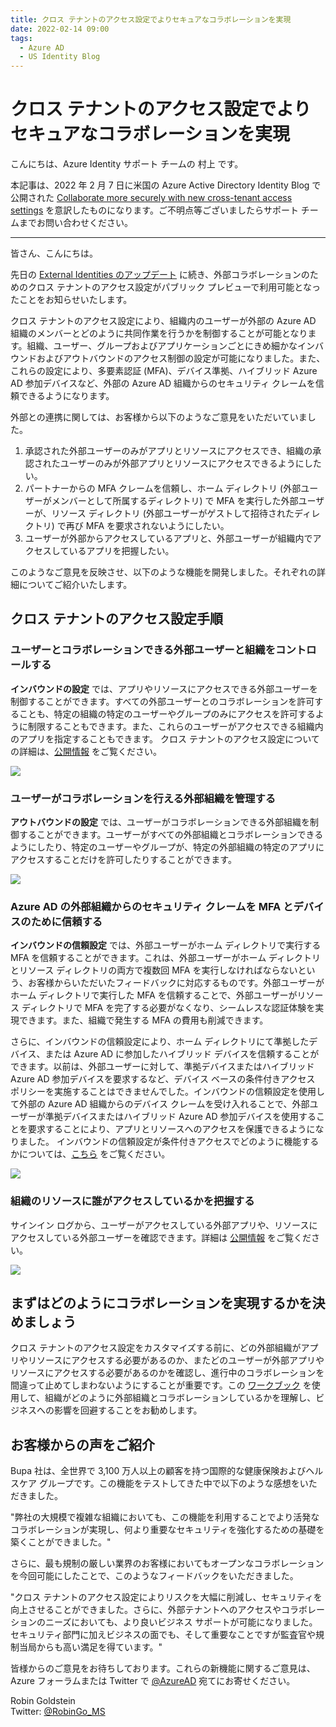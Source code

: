 ```yaml
---
title: クロス テナントのアクセス設定でよりセキュアなコラボレーションを実現
date: 2022-02-14 09:00
tags:
  - Azure AD
  - US Identity Blog
---
```


# クロス テナントのアクセス設定でよりセキュアなコラボレーションを実現

こんにちは、Azure Identity サポート チームの 村上 です。

本記事は、2022 年 2 月 7 日に米国の Azure Active Directory Identity Blog で公開された [Collaborate more securely with new cross-tenant access settings](https://techcommunity.microsoft.com/t5/azure-active-directory-identity/collaborate-more-securely-with-new-cross-tenant-access-settings/ba-p/2147077) を意訳したものになります。ご不明点等ございましたらサポート チームまでお問い合わせください。

---

皆さん、こんにちは。

先日の [External Identities のアップデート](https://jpazureid.github.io/blog/azure-active-directory/external-identities-b2c-supports-authenticator-apps-and-new-data/) に続き、外部コラボレーションのためのクロス テナントのアクセス設定がパブリック プレビューで利用可能となったことをお知らせいたします。

クロス テナントのアクセス設定により、組織内のユーザーが外部の Azure AD 組織のメンバーとどのように共同作業を行うかを制御することが可能となります。組織、ユーザー、グループおよびアプリケーションごとにきめ細かなインバウンドおよびアウトバウンドのアクセス制御の設定が可能になりました。また、これらの設定により、多要素認証 (MFA)、デバイス準拠、ハイブリッド Azure AD 参加デバイスなど、外部の Azure AD 組織からのセキュリティ クレームを信頼できるようになります。

外部との連携に関しては、お客様から以下のようなご意見をいただいていました。

1. 承認された外部ユーザーのみがアプリとリソースにアクセスでき、組織の承認されたユーザーのみが外部アプリとリソースにアクセスできるようにしたい。 
2. パートナーからの MFA クレームを信頼し、ホーム ディレクトリ (外部ユーザーがメンバーとして所属するディレクトリ) で MFA を実行した外部ユーザーが、リソース ディレクトリ (外部ユーザーがゲストして招待されたディレクトリ) で再び MFA を要求されないようにしたい。
3. ユーザーが外部からアクセスしているアプリと、外部ユーザーが組織内でアクセスしているアプリを把握したい。

このようなご意見を反映させ、以下のような機能を開発しました。それぞれの詳細についてご紹介いたします。

## クロス テナントのアクセス設定手順  

### ユーザーとコラボレーションできる外部ユーザーと組織をコントロールする 

**インバウンドの設定** では、アプリやリソースにアクセスできる外部ユーザーを制御することができます。すべての外部ユーザーとのコラボレーションを許可することも、特定の組織の特定のユーザーやグループのみにアクセスを許可するように制限することもできます。また、これらのユーザーがアクセスできる組織内のアプリを指定することもできます。 クロス テナントのアクセス設定についての詳細は、[公開情報](https://docs.microsoft.com/en-us/azure/active-directory/external-identities/cross-tenant-access-overview) をご覧ください。

![](./collaborate-more-securely-with-new-cross-tenant-access-settings/image01.png)

### ユーザーがコラボレーションを行える外部組織を管理する

**アウトバウンドの設定** では、ユーザーがコラボレーションできる外部組織を制御することができます。ユーザーがすべての外部組織とコラボレーションできるようにしたり、特定のユーザーやグループが、特定の外部組織の特定のアプリにアクセスすることだけを許可したりすることができます。

![](./collaborate-more-securely-with-new-cross-tenant-access-settings/image02.png)

### Azure AD の外部組織からのセキュリティ クレームを MFA とデバイスのために信頼する

**インバウンドの信頼設定** では、外部ユーザーがホーム ディレクトリで実行する MFA を信頼することができます。これは、外部ユーザーがホーム ディレクトリとリソース ディレクトリの両方で複数回 MFA を実行しなければならないという、お客様からいただいたフィードバックに対応するものです。外部ユーザーがホーム ディレクトリで実行した MFA を信頼することで、外部ユーザーがリソース ディレクトリで MFA を完了する必要がなくなり、シームレスな認証体験を実現できます。また、組織で発生する MFA の費用も削減できます。
 
さらに、インバウンドの信頼設定により、ホーム ディレクトリにて準拠したデバイス、または Azure AD に参加したハイブリッド デバイスを信頼することができます。以前は、外部ユーザーに対して、準拠デバイスまたはハイブリッド Azure AD 参加デバイスを要求するなど、デバイス ベースの条件付きアクセス ポリシーを実施することはできませんでした。インバウンドの信頼設定を使用して外部の Azure AD 組織からのデバイス クレームを受け入れることで、外部ユーザーが準拠デバイスまたはハイブリッド Azure AD 参加デバイスを使用することを要求することにより、アプリとリソースへのアクセスを保護できるようになりました。 インバウンドの信頼設定が条件付きアクセスでどのように機能するかについては、[こちら](https://docs.microsoft.com/en-us/azure/active-directory/external-identities/authentication-conditional-access) をご覧ください。

![](./collaborate-more-securely-with-new-cross-tenant-access-settings/image03.png)

### 組織のリソースに誰がアクセスしているかを把握する

サインイン ログから、ユーザーがアクセスしている外部アプリや、リソースにアクセスしている外部ユーザーを確認できます。詳細は [公開情報](https://docs.microsoft.com/en-us/azure/active-directory/external-identities/cross-tenant-access-overview#identify-inbound-and-outbound-sign-ins) をご覧ください。

![](./collaborate-more-securely-with-new-cross-tenant-access-settings/image04.png)

## まずはどのようにコラボレーションを実現するかを決めましょう

クロス テナントのアクセス設定をカスタマイズする前に、どの外部組織がアプリやリソースにアクセスする必要があるのか、またどのユーザーが外部アプリやリソースにアクセスする必要があるのかを確認し、進行中のコラボレーションを間違って止めてしまわないようにすることが重要です。この [ワークブック](https://aka.ms/cross-tenant-signins-workbook) を使用して、組織がどのように外部組織とコラボレーションしているかを理解し、ビジネスへの影響を回避することをお勧めします。

## お客様からの声をご紹介

Bupa 社は、全世界で 3,100 万人以上の顧客を持つ国際的な健康保険およびヘルスケア グループです。この機能をテストしてきた中で以下のような感想をいただきました。 
 
"弊社の大規模で複雑な組織においても、この機能を利用することでより活発なコラボレーションが実現し、何より重要なセキュリティを強化するための基礎を築くことができました。" 
 
さらに、最も規制の厳しい業界のお客様においてもオープンなコラボレーションを今回可能にしたことで、このようなフィードバックをいただきました。 
 
"クロス テナントのアクセス設定によりリスクを大幅に削減し、セキュリティを向上させることができました。さらに、外部テナントへのアクセスやコラボレーションのニーズにおいても、より良いビジネス サポートが可能になりました。セキュリティ部門に加えビジネスの面でも、そして重要なことですが監査官や規制当局からも高い満足を得ています。" 

皆様からのご意見をお待ちしております。これらの新機能に関するご意見は、Azure フォーラムまたは Twitter で [@AzureAD](https://twitter.com/azuread) 宛てにお寄せください。

Robin Goldstein  
Twitter: [@RobinGo_MS](https://twitter.com/RobinGo_MS)
